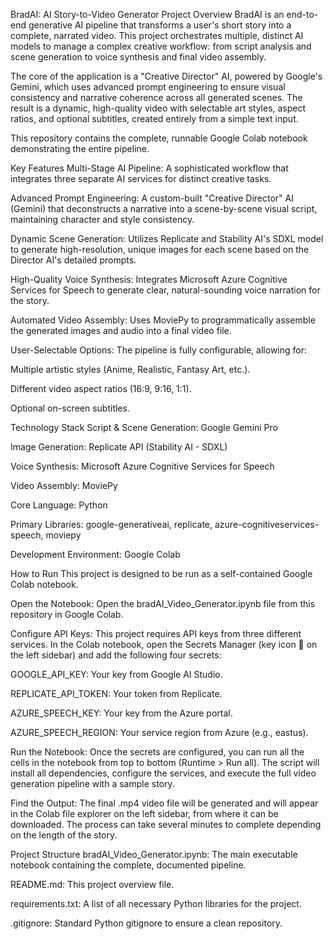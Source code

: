 BradAI: AI Story-to-Video Generator
Project Overview
BradAI is an end-to-end generative AI pipeline that transforms a user's short story into a complete, narrated video. This project orchestrates multiple, distinct AI models to manage a complex creative workflow: from script analysis and scene generation to voice synthesis and final video assembly.

The core of the application is a "Creative Director" AI, powered by Google's Gemini, which uses advanced prompt engineering to ensure visual consistency and narrative coherence across all generated scenes. The result is a dynamic, high-quality video with selectable art styles, aspect ratios, and optional subtitles, created entirely from a simple text input.

This repository contains the complete, runnable Google Colab notebook demonstrating the entire pipeline.

Key Features
Multi-Stage AI Pipeline: A sophisticated workflow that integrates three separate AI services for distinct creative tasks.

Advanced Prompt Engineering: A custom-built "Creative Director" AI (Gemini) that deconstructs a narrative into a scene-by-scene visual script, maintaining character and style consistency.

Dynamic Scene Generation: Utilizes Replicate and Stability AI's SDXL model to generate high-resolution, unique images for each scene based on the Director AI's detailed prompts.

High-Quality Voice Synthesis: Integrates Microsoft Azure Cognitive Services for Speech to generate clear, natural-sounding voice narration for the story.

Automated Video Assembly: Uses MoviePy to programmatically assemble the generated images and audio into a final video file.

User-Selectable Options: The pipeline is fully configurable, allowing for:

Multiple artistic styles (Anime, Realistic, Fantasy Art, etc.).

Different video aspect ratios (16:9, 9:16, 1:1).

Optional on-screen subtitles.

Technology Stack
Script & Scene Generation: Google Gemini Pro

Image Generation: Replicate API (Stability AI - SDXL)

Voice Synthesis: Microsoft Azure Cognitive Services for Speech

Video Assembly: MoviePy

Core Language: Python

Primary Libraries: google-generativeai, replicate, azure-cognitiveservices-speech, moviepy

Development Environment: Google Colab

How to Run
This project is designed to be run as a self-contained Google Colab notebook.

Open the Notebook:
Open the bradAI_Video_Generator.ipynb file from this repository in Google Colab.

Configure API Keys:
This project requires API keys from three different services. In the Colab notebook, open the Secrets Manager (key icon 🔑 on the left sidebar) and add the following four secrets:

GOOGLE_API_KEY: Your key from Google AI Studio.

REPLICATE_API_TOKEN: Your token from Replicate.

AZURE_SPEECH_KEY: Your key from the Azure portal.

AZURE_SPEECH_REGION: Your service region from Azure (e.g., eastus).

Run the Notebook:
Once the secrets are configured, you can run all the cells in the notebook from top to bottom (Runtime > Run all). The script will install all dependencies, configure the services, and execute the full video generation pipeline with a sample story.

Find the Output:
The final .mp4 video file will be generated and will appear in the Colab file explorer on the left sidebar, from where it can be downloaded. The process can take several minutes to complete depending on the length of the story.

Project Structure
bradAI_Video_Generator.ipynb: The main executable notebook containing the complete, documented pipeline.

README.md: This project overview file.

requirements.txt: A list of all necessary Python libraries for the project.

.gitignore: Standard Python gitignore to ensure a clean repository.
